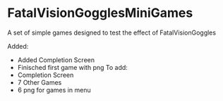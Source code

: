 # FatalVisionGogglesMiniGames
A set of simple games designed to test the effect of FatalVisionGoggles

Added:
- Added Completion Screen
- Finisched first game with png
To add: 
- Completion Screen
- 7 Other Games
- 6 png for games in menu
